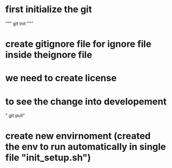 # first initialize the git
""" 
git init
"""
# create gitignore file for ignore file inside theignore file
# we need to create license 

# to see the change into developement 
" git pull"

# create new envirnoment (created the env to run automatically in single file "init_setup.sh")

